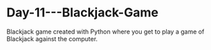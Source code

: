 # Day-11---Blackjack-Game
Blackjack game created with Python where you get to play a game of Blackjack against the computer.

